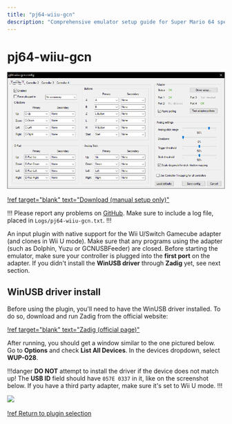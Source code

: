 ```yaml
---
title: "pj64-wiiu-gcn"
description: "Comprehensive emulator setup guide for Super Mario 64 speedruns"
---
```


# pj64-wiiu-gcn

![](./img/pj64-wiiu-gcn.png)

[!ref target="blank" text="Download (manual setup only)"](https://github.com/wermipls/pj64-wiiu-gcn/releases)

!!!
Please report any problems on [GitHub](https://github.com/wermipls/pj64-wiiu-gcn/issues). Make sure to include a log file, placed in `Logs/pj64-wiiu-gcn.txt`.
!!!

An input plugin with native support for the Wii U/Switch Gamecube adapter (and clones in Wii U mode). Make sure that any programs using the adapter (such as Dolphin, Yuzu or GCNUSBFeeder) are closed. Before starting the emulator, make sure your controller is plugged into the **first port** on the adapter. If you didn't install the **WinUSB driver** through **Zadig** yet, see next section.

## WinUSB driver install

Before using the plugin, you'll need to have the WinUSB driver installed. To do so, download and run Zadig from the official website:

[!ref target="blank" text="Zadig (official page)"](http://zadig.akeo.ie/)

After running, you should get a window similar to the one pictured below. Go to **Options** and check **List All Devices**. In the devices dropdown, select **WUP-028**.

!!!danger
**DO NOT** attempt to install the driver if the device does not match up! The **USB ID** field should have `057E 0337` in it, like on the screenshot below. If you have a third party adapter, make sure it's set to Wii U mode.
!!!

![](./img/zadig.png)

[!ref Return to plugin selection](plugin_setup.md#plugin-selection)
